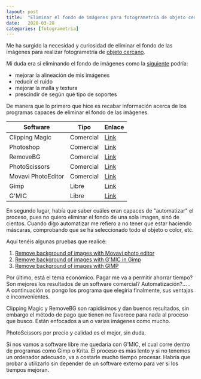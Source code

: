 ```yaml
---
layout: post
title:  "Eliminar el fondo de imágenes para fotogrametría de objeto cercano"
date:   2020-03-28
categories: [fotogrametria]
---
```

Me ha surgido la necesidad y curiosidad de eliminar el fondo de las imágenes para realizar fotogrametría de [objeto cercano][1].

Mi duda era si eliminando el fondo de imágenes como la [siguiente][2] podría:

* mejorar la alineación de mis imágenes
* reducir el ruido
* mejorar la malla y textura
* prescindir de según qué tipo de soportes

De manera que lo primero que hice es recabar información acerca de los programas capaces de eliminar el fondo de las imágenes. 

|Software   |Tipo   |Enlace |
|-----------|-------|-------|
| Clipping Magic        |Comercial     |[Link][6]|
|Photoshop              |Comercial     |[Link][7]|
|RemoveBG               |Comercial     |[Link][8]|
|PhotoScissors          |Comercial     |[Link][9]|
|Movavi PhotoEditor     |Comercial     |[Link][10]|
|Gimp                   |Libre         |[Link][11]|
|G'MIC                  |Libre         |[Link][12]|

En segundo lugar, había que saber cuáles eran capaces de "automatizar" el proceso, pues no quiero eliminar el fondo de una sola imagen, sinó de cientos. Cuando digo automatizar me refiero a no tener que estar haciendo máscaras, comprobando que se ha seleccionado todo el objeto o color, etc.

Aquí tenéis algunas pruebas que realicé:
1. [Remove background of images with Movavi photo editor][3]
1. [Remove background of images with G'MIC in Gimp][4]
1. [Remove background of images with GIMP][5]

Por último, está el tema económico. Pagar me va a permitir ahorrar tiempo? Son mejores los resultados de un software comercial? Automatización?... . A continuación os pongo los programa que elegiría finalmente, sus ventajas e inconvenientes.

Clipping Magic y RemoveBG son rapidísimos y dan buenos resultados, sin embargo el método de pago que tienen no favorece para nada al proceso que busco. Están enfocados a un o varias imágenes como mucho.

PhotoScissors por precio y calidad es el mejor, sin duda.

Si nos vamos a software libre me quedaría con G'MIC, el cual corre dentro de programas como Gimp o Krita. El proceso es más lento y si no tenemos un ordenador adecuado, va a costarle mucho tiempo procesar. Habría que probar a utilizarlo sin depender de un software externo para ver si los tiempos mejoran.


[1]: https://joancano.gitbook.io/lifemmetry/fotogrametria-terrestre/como-capturar-fotos
[2]: https://drive.google.com/open?id=1LSVGD7SBhijopmvyltrGsqLBB68cb8ng
[3]: https://www.youtube.com/watch?v=qZXhYowJLfQ
[4]: https://www.youtube.com/watch?v=1mRuGfOFQBA
[5]: https://www.youtube.com/watch?v=746xvyrFzqI
[6]: https://es.clippingmagic.com/
[7]: https://helpx.adobe.com/photoshop/how-to/remove-and-replace-background.html
[8]: https://www.remove.bg/
[9]: https://photoscissors.com
[10]: https://www.movavi.com/support/how-to/how-to-remove-background-from-image.html
[11]: https://www.gimp.org/
[12]: http://gmic.eu/